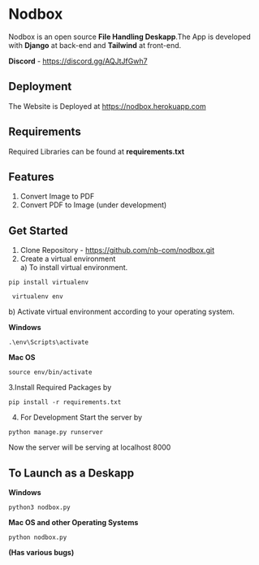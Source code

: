 # Nodbox
Nodbox is an open source  **File Handling Deskapp**.The App is developed with **Django** at back-end and **Tailwind** at front-end.<br /> 

**Discord** - https://discord.gg/AQJtJfGwh7<br />




## Deployment
The Website is Deployed at https://nodbox.herokuapp.com

## Requirements
Required Libraries can be found at **requirements.txt**

## Features

1) Convert Image to PDF
2) Convert PDF to Image (under development)

## Get Started

1. Clone Repository - https://github.com/nb-com/nodbox.git
2. Create a virtual environment <br />
a) To install virtual environment.
  
  ```
  pip install virtualenv
  ```
 
 ```
  virtualenv env
  ```
  
  b) Activate virtual environment according to your operating system. <br />
  
 **Windows**
 ```
 .\env\Scripts\activate
 ```
 **Mac OS**
 ```
 source env/bin/activate
 ```
3.Install Required Packages by

```
pip install -r requirements.txt
```
4. For Development Start the server by
 ```
 python manage.py runserver
 ```
 Now the server will be serving at localhost 8000
 
 ## To Launch as a Deskapp
**Windows**
```
python3 nodbox.py
```
**Mac OS and other Operating Systems**
```
python nodbox.py
```
**(Has various bugs)**
